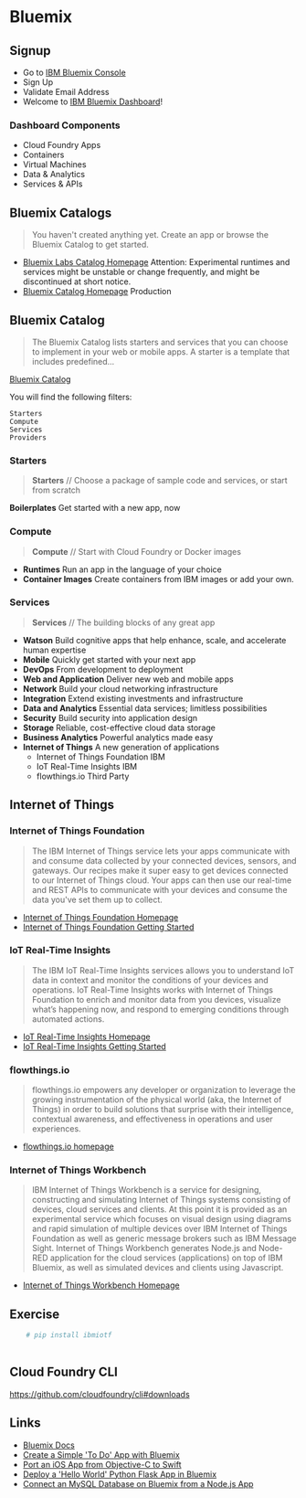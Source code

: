 # Bluemix

## Signup

- Go to [IBM Bluemix Console](https://console.ng.bluemix.net/)
- Sign Up
- Validate Email Address
- Welcome to [IBM Bluemix Dashboard](https://console.ng.bluemix.net/?direct=classic)!

### Dashboard Components

- Cloud Foundry Apps
- Containers
- Virtual Machines
- Data & Analytics
- Services & APIs


## Bluemix Catalogs

> You haven't created anything yet. Create an app or browse the Bluemix Catalog to get started.

- [Bluemix Labs Catalog Homepage](https://console.ng.bluemix.net/catalog/labs/) Attention: Experimental runtimes and services might be unstable or change frequently, and might be discontinued at short notice.
- [Bluemix Catalog Homepage](https://console.ng.bluemix.net/catalog/) Production

## Bluemix Catalog

> The Bluemix Catalog lists starters and services that you can choose to implement in your web or mobile apps. A starter is a template that includes predefined...

[Bluemix Catalog](https://console.ng.bluemix.net/catalog/)

You will find the following filters:

    Starters
    Compute
    Services
    Providers

### Starters

> __Starters__ // Choose a package of sample code and services, or start from scratch

__Boilerplates__ Get started with a new app, now

### Compute

> __Compute__ // Start with Cloud Foundry or Docker images

- __Runtimes__ Run an app in the language of your choice
- __Container Images__ Create containers from IBM images or add your own.

### Services

> __Services__ // The building blocks of any great app

- __Watson__ Build cognitive apps that help enhance, scale, and accelerate human expertise
- __Mobile__ Quickly get started with your next app
- __DevOps__ From development to deployment
- __Web and Application__ Deliver new web and mobile apps
- __Network__ Build your cloud networking infrastructure
- __Integration__ Extend existing investments and infrastructure
- __Data and Analytics__ Essential data services; limitless possibilities
- __Security__ Build security into application design
- __Storage__ Reliable, cost-effective cloud data storage
- __Business Analytics__ Powerful analytics made easy
- __Internet of Things__ A new generation of applications
  - Internet of Things Foundation IBM 
  - IoT Real-Time Insights IBM
  - flowthings.io Third Party

## Internet of Things

### Internet of Things Foundation

> The IBM Internet of Things service lets your apps communicate with and consume data collected by your connected devices, sensors, and gateways. Our recipes make it super easy to get devices connected to our Internet of Things cloud. Your apps can then use our real-time and REST APIs to communicate with your devices and consume the data you've set them up to collect.

- [Internet of Things Foundation Homepage](https://console.ng.bluemix.net/catalog/services/internet-of-things-foundation/)
- [Internet of Things Foundation Getting Started](https://www.ng.bluemix.net/docs/#services/IoT/index.html)

### IoT Real-Time Insights

> The IBM IoT Real-Time Insights services allows you to understand IoT data in context and monitor the conditions of your devices and operations. IoT Real-Time Insights works with Internet of Things Foundation to enrich and monitor data from you devices, visualize what’s happening now, and respond to emerging conditions through automated actions.

- [IoT Real-Time Insights Homepage](https://console.ng.bluemix.net/catalog/services/iot-real-time-insights/)
- [IoT Real-Time Insights Getting Started](http://www.ng.bluemix.net/docs/services/iotrtinsights/index.html)

### flowthings.io

> flowthings.io empowers any developer or organization to leverage the growing instrumentation of the physical world (aka, the Internet of Things) in order to build solutions that surprise with their intelligence, contextual awareness, and effectiveness in operations and user experiences.

- [flowthings.io homepage](https://console.ng.bluemix.net/catalog/services/flowthingsio/)

### Internet of Things Workbench

> IBM Internet of Things Workbench is a service for designing, constructing and simulating Internet of Things systems consisting of devices, cloud services and clients. At this point it is provided as an experimental service which focuses on visual design using diagrams and rapid simulation of multiple devices over IBM Internet of Things Foundation as well as generic message brokers such as IBM Message Sight. Internet of Things Workbench generates Node.js and Node-RED application for the cloud services (applications) on top of IBM Bluemix, as well as simulated devices and clients using Javascript.

- [Internet of Things Workbench Homepage](https://console.ng.bluemix.net/catalog/services/internet-of-things-workbench/)

## Exercise

```sh
    # pip install ibmiotf
    
```

## Cloud Foundry CLI

https://github.com/cloudfoundry/cli#downloads

## Links

- [Bluemix Docs](https://www.ng.bluemix.net/docs/#)
- [Create a Simple 'To Do' App with Bluemix](https://github.com/IBM-Bluemix/todo-apps)
- [Port an iOS App from Objective-C to Swift](http://www.ibm.com/developerworks/library/mo-bluemix-swift-app/index.html)
- [Deploy a 'Hello World' Python Flask App in Bluemix](https://developer.ibm.com/bluemix/2015/03/30/simple-hello-world-python-app-using-flask/)
- [Connect an MySQL Database on Bluemix from a Node.js App](https://github.com/ibmjstart/bluemix-node-mysql-uploader)
